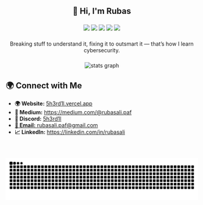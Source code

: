 <h2 align="center">👋 Hi, I'm Rubas</h2>

###

<div align="center">
   <img src="https://img.shields.io/badge/cybersecurity-%2314354C.svg?&style=for-the-badge&logo=cybersecurity&logoColor=white"/>
  <img src="https://img.shields.io/badge/c++-%2300599C.svg?&style=for-the-badge&logo=c%2B%2B&logoColor=white"/>
   <img src="https://img.shields.io/badge/python-%233776AB.svg?&style=for-the-badge&logo=python&logoColor=white"/>
   <img src="https://img.shields.io/badge/HTML-%23E34F26.svg?&style=for-the-badge&logo=html5&logoColor=white"/>
<img src="https://img.shields.io/badge/5H3RD1L-%23FF5F5F.svg?&style=for-the-badge&logo=&logoColor=white"/>
</div>

###

<p align="center">Breaking stuff to understand it, fixing it to outsmart it — that’s how I learn cybersecurity.</p>

###

<div align="center">
  <img src="https://github-readme-stats.vercel.app/api?username=5h3rd1l&hide_title=false&hide_rank=false&show_icons=true&include_all_commits=true&count_private=true&disable_animations=false&theme=dracula&locale=en&hide_border=false" height="150" alt="stats graph"  />
</div>

## 🌍 **Connect with Me**
<ul>
  <li><b>🌍 Website:</b> <a href="https://5h3rd1l.vercel.app/" target="_blank">5h3rd1l.vercel.app</a></li>
  <li><b>📜 Medium:</b> <a href="https://medium.com/@rubasali.paf" target="_blank">https://medium.com/@rubasali.paf</a></li>
  <li><b>🚀 Discord:</b> <a href="https://discordapp.com/users/1060110298897453127" target="_blank"> 5h3rd1l</li>
  <li><b>📩 Email:</b> <a href="mailto:rubasali.paf@gmail.com">rubasali.paf@gmail.com</a></li>
  <li><b>📈 LinkedIn:</b> <a href="https://linkedin.com/in/rubasali" target="_blank">https://linkedin.com/in/rubasali</a></li>
</ul>

###

<br clear="both">

![snake gif](https://github.com/5h3rd1l/5h3rd1l/blob/output/github-snake-dark.svg)

###

<p align="center">
  <img src="https://komarev.com/ghpvc/?username=5h3rd1l&style=flat-square&color=blue" alt=""/>
</p>
